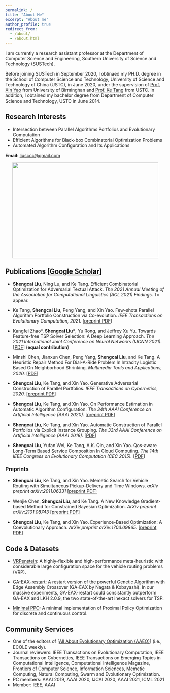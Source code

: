 ```yaml
---
permalink: /
title: "About Me"
excerpt: "About me"
author_profile: true
redirect_from: 
  - /about/
  - /about.html
---
```

I am currently a research assistant professor at the Department of Computer Science and Engineering, Southern University of Science and Technology (SUSTech).

Before joining SUSTech in September 2020, I obtinaed my PH.D. degree in the School of Computer Science and Technology, University of Science and Technology of China (USTC), in June 2020, under the supervision of [Prof. Xin Yao](https://www.cs.bham.ac.uk/~xin/) from University of Birminghan and [Prof. Ke Tang](http://faculty.sustech.edu.cn/tangk3/en/) from USTC. In addition, I obtained my bachelor degree from Department of Computer Science and Technology, USTC in June 2014.

## Research Interests
* Intersection between Parallel Algorithms Portfolios and Evolutionary Computation
* Efficient Algorithms for Black-box Combinatorial Optimization Problems 
* Automated Algorithm Configuration and Its Applications


**Email**: liusccc@gmail.com
<p align="center">
  <img width="460" height="300" src="http://senshineL.github.io/images/paper-thin-purpose.png">
</p>
<!-- ![](http://senshineL.github.io/images/Purpose-Diagram-4.png) -->

## Publications [[Google Scholar](https://scholar.google.com/citations?user=tV0nV3oAAAAJ&hl=en)]
* **Shengcai Liu**, Ning Lu, and Ke Tang. Efficient Combinatorial Optimization for Adversarial Textual Attack. *The 2021 Annual Meeting of the Association for Computational Linguistics (ACL 2021) Findings.* To appear.

* Ke Tang, **Shengcai Liu**, Peng Yang, and Xin Yao. Few-shots Parallel Algorithm Portfolio Construction via Co-evolution. *IEEE Transactions on Evolutionary Computation, 2021.* [[preprint PDF](http://senshineL.github.io/files/CEPS.pdf)]

* Kangfei Zhao\*, **Shengcai Liu\***, Yu Rong, and Jeffrey Xu Yu. Towards Feature-free TSP Solver Selection: A Deep Learning Approach. *The 2021 International Joint Conference on Neural Networks (IJCNN 2021).* [[PDF](http://senshineL.github.io/files/IJCNN2021.pdf)] (**equal contribution**)

* Minshi Chen, Jianxun Chen, Peng Yang, **Shengcai Liu**, and Ke Tang. A Heuristic Repair Method For Dial-A-Ride Problem In Intracity Logistic Based On Neighborhood Shrinking. *Multimedia Tools and Applications, 2020.* [[PDF](https://link.springer.com/content/pdf/10.1007/s11042-020-08894-7.pdf)]

* **Shengcai Liu**, Ke Tang, and Xin Yao. Generative Adversarial Construction of Parallel Portfolios. *IEEE Transactions on Cybernetics, 2020.* [[preprint PDF](http://senshineL.github.io/files/tcyb2020.pdf)]
   
* **Shengcai Liu**, Ke Tang, and Xin Yao. On Performance Estimation in Automatic Algorithm Configuration. *The 34th AAAI Conference on Artificial Intelligence (AAAI 2020).* [[preprint PDF](http://senshineL.github.io/files/AAAI-2020-final.pdf)]

* **Shengcai Liu**, Ke Tang, and Xin Yao. Automatic Construction of Parallel Portfolios via Explicit Instance Grouping. *The 33rd AAAI Conference on Artificial Intelligence (AAAI 2019).* [[PDF](http://senshineL.github.io/files/AAAI-2019-final.pdf)]

* **Shengcai Liu**, Yufan Wei, Ke Tang, A.K. Qin, and Xin Yao. Qos-aware Long-Term Based Service Composition In Cloud Computing. *The 14th IEEE Congress on Evolutionary Computation (CEC 2015).* [[PDF](http://senshineL.github.io/files/CEC-2015-QoS.pdf)]

### Preprints
* **Shengcai Liu**, Ke Tang, and Xin Yao. Memetic Search for Vehicle Routing with Simultaneous Pickup-Delivery and Time Windows. *arXiv preprint arXiv:2011.06331* [[preprint PDF]](https://arxiv.org/pdf/2011.06331.pdf)

* Wenjie Chen, **Shengcai Liu**, and Ke Tang. A New Knowledge Gradient-based Method for Constrained Bayesian Optimization. *ArXiv preprint arXiv:2101.08743* [[preprint PDF]](https://arxiv.org/pdf/2101.08743.pdf)

<!-- * Ke Tang, **Shengcai Liu**, Peng Yang, and Xin Yao. Few-shots Parameter Tuning Via Co-evolution. *Arxiv preprint arxiv:2007.0050.* [[preprint PDF]](https://arxiv.org/abs/2007.00501.pdf) -->

<!-- * Kangfei Zhao\*, **Shengcai Liu\***, Yu Rong, and Jeffrey Xu Yu. Leveraging TSP Solver Complementarity via Deep Learning. *ArXiv preprint arXiv:2006.00715.* [[preprint PDF](https://arxiv.org/pdf/2006.00715.pdf)] (**equal contribution**) -->

* **Shengcai Liu**, Ke Tang, and Xin Yao. Experience-Based Optimization: A Coevolutionary Approach. *ArXiv preprint arXiv:1703.09865.* [[preprint PDF](https://arxiv.org/pdf/1703.09865)]

<!-- ## Patents

1. 一种车辆调度方法、装置、设备及存储介质[P]. 刘晟材,杨鹏,唐珂,姚新. 中国专利:CN109559078A, 2019-04-02
2. 一种仓储网络的库存调拨方法、装置及存储介质[P]. 刘晟材,杨鹏,唐珂,姚新. 中国专利:CN109711778A, 2019-05-03 -->

## Code & Datasets

* [VRPenstein](https://github.com/senshineL/VRPenstein): A highly-flexible and high-performance meta-heuristic with considerable large configuration space for the vehicle routing problems (VRP).

* [GA-EAX-restart](https://github.com/senshineL/GA-EAX-restart): A restart version of the powerful Genetic Algorithm with Edge Assembly Crossover (GA-EAX by Nagata & Kobayashi). In our massive experiments, GA-EAX-restart could consistantly outperform GA-EAX and LKH 2.0.9, the two state-of-the-art inexact solvers for TSP.

* [Minimal PPO](https://github.com/senshineL/minimal-ppo): A minimal implementation of Proximal Policy Optimization for discrete and continuous control.

## Community Services
* One of the editors of [[All About Evolutionary Optimization (AAEO)](http://ecole.asia/news/)] (i.e., ECOLE weekly).
* Journal reviewers: IEEE Transactions on Evolutionary Computation, IEEE Transactions on Cybernetics, IEEE Transactions on Emerging Topics in Computational Intelligence, Computational Intelligence Magazine, Frontiers of Computer Science, Information Sciences, Memetic Computing, Natural Computing, Swarm and Evolutionary Optimization.
* PC members: AAAI 2019, AAAI 2020, IJCAI 2020, AAAI 2021, ICML 2021
* Member: IEEE, AAAI

<!-- ## Education & Experience
Sept. 2014 - June 2020  
Ph.D. candidate in Computer Science  
University of Science and Technology of China
Sept. 2010 - June 2014  
B.S. in Computer Science
University of Science and Technology of China -->